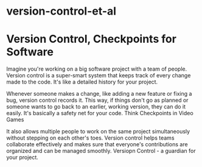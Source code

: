 # version-control-et-al

# Version Control, Checkpoints for Software
Imagine you're working on a big software project with a team of people. Version control is a super-smart system that keeps track of every change made to the code. It's like a detailed history for your project.

Whenever someone makes a change, like adding a new feature or fixing a bug, version control records it. This way, if things don't go as planned or someone wants to go back to an earlier, working version, they can do it easily. It's basically a safety net for your code. Think Checkpoints in Video Games

It also allows multiple people to work on the same project simultaneously without stepping on each other's toes. Version control helps teams collaborate effectively and makes sure that everyone's contributions are organized and can be managed smoothly. 
Versiopn Control - a guardian for your project.